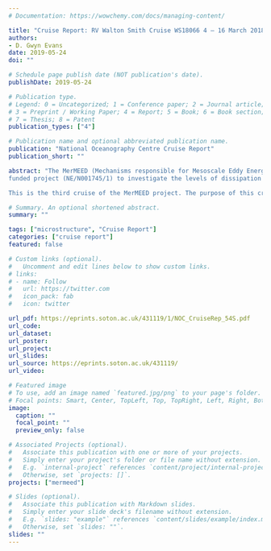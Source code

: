 ```yaml
---
# Documentation: https://wowchemy.com/docs/managing-content/

title: "Cruise Report: RV Walton Smith Cruise WS18066 4 – 16 March 2018, MerMEED microstructure cruise report."
authors: 
- D. Gwyn Evans
date: 2019-05-24
doi: ""

# Schedule page publish date (NOT publication's date).
publishDate: 2019-05-24

# Publication type.
# Legend: 0 = Uncategorized; 1 = Conference paper; 2 = Journal article;
# 3 = Preprint / Working Paper; 4 = Report; 5 = Book; 6 = Book section;
# 7 = Thesis; 8 = Patent
publication_types: ["4"]

# Publication name and optional abbreviated publication name.
publication: "National Oceanography Centre Cruise Report"
publication_short: ""

abstract: "The MerMEED (Mechanisms responsible for Mesoscale Eddy Energy Dissipation) project is a NERC
funded project (NE/N001745/1) to investigate the levels of dissipation associated with eddies at a western boundary, in order to identify the mechanisms responsible. Mesoscale eddies are ubiquitous in the worlds oceans, and can be found in the subtropical Atlantic travelling slowly westward (at 4–5 cm/s), with a radius of about 100 km. These eddies are formed through baroclinic instability or wind forcing across the Atlantic, but when they reach the western boundary (east coast of the USA), they disappear from the satellite altimetry record. This disappearance of eddies occurs throughout the worlds oceans at western boundaries, but from altimetry alone, it is not known whether they disappear because energy is transferred to other wave modes or the mean flow, or whether it is locally dissipated through eddy-topography interactions.

This is the third cruise of the MerMEED project. The purpose of this cruise was to (1) make microstructure temperature and shear measurements in order to measure dissipation at the intersection of an anticyclonic eddy and the steep topography to the east of Abaco, Bahamas, and (2) deploy standard Seagliders. Of these, the standard Seagliders were intended to remain in the area for 4 months. During the 9 day cruise, 46 profiles of microstructure data were collected using a tethered microstructure profiler, and a shipboard 75 kHz ADCP collected concurrent measurements of ocean currents. This cruise is the third cruise for the MerMEED project, and the data collected are intended to complement additional field operations, including moored instruments added to the RAPID array (thermistors and ADCPs on the WB1 mooring)."

# Summary. An optional shortened abstract.
summary: ""

tags: ["microstructure", "Cruise Report"]
categories: ["cruise report"]
featured: false

# Custom links (optional).
#   Uncomment and edit lines below to show custom links.
# links:
# - name: Follow
#   url: https://twitter.com
#   icon_pack: fab
#   icon: twitter

url_pdf: https://eprints.soton.ac.uk/431119/1/NOC_CruiseRep_54S.pdf
url_code:
url_dataset: 
url_poster:
url_project:
url_slides:
url_source: https://eprints.soton.ac.uk/431119/
url_video:

# Featured image
# To use, add an image named `featured.jpg/png` to your page's folder. 
# Focal points: Smart, Center, TopLeft, Top, TopRight, Left, Right, BottomLeft, Bottom, BottomRight.
image:
  caption: ""
  focal_point: ""
  preview_only: false

# Associated Projects (optional).
#   Associate this publication with one or more of your projects.
#   Simply enter your project's folder or file name without extension.
#   E.g. `internal-project` references `content/project/internal-project/index.md`.
#   Otherwise, set `projects: []`.
projects: ["mermeed"]

# Slides (optional).
#   Associate this publication with Markdown slides.
#   Simply enter your slide deck's filename without extension.
#   E.g. `slides: "example"` references `content/slides/example/index.md`.
#   Otherwise, set `slides: ""`.
slides: ""
---
```

